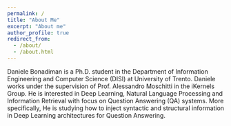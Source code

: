 ```yaml
---
permalink: /
title: "About Me"
excerpt: "About me"
author_profile: true
redirect_from: 
  - /about/
  - /about.html
---
```


Daniele Bonadiman is a Ph.D. student in the Department of Information Engineering and Computer Science (DISI) at University of Trento. Daniele works under the supervision of Prof. Alessandro Moschitti in the iKernels Group. He is interested in Deep Learning, Natural Language Processing and Information Retrieval with focus on Question Answering (QA) systems. More specifically, He is studying how to inject syntactic and structural information in Deep Learning architectures for Question Answering.  
